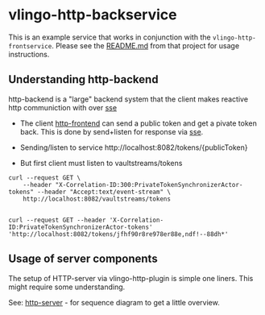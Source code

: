 # vlingo-http-backservice

This is an example service that works in conjunction with the `vlingo-http-frontservice`. Please see the [README.md](https://github.com/vlingo/vlingo-examples/tree/master/vlingo-http-frontservice) from that project for usage instructions.

## Understanding http-backend 

http-backend is a "large" backend system that the client makes reactive http communiction with over [sse](https://en.wikipedia.org/wiki/Server-sent_events) 

* The client [http-frontend](https://github.com/vlingo/vlingo-examples/tree/master/vlingo-http-frontservice) 
can send a public token and get a pivate token back.
This is done by send+listen for response via [sse](https://en.wikipedia.org/wiki/Server-sent_events). 

* Sending/listen to service http://localhost:8082/tokens/{publicToken}

* But first client must listen to vaultstreams/tokens
 
```
curl --request GET \
    --header "X-Correlation-ID:300:PrivateTokenSynchronizerActor-tokens" --header "Accept:text/event-stream" \
    http://localhost:8082/vaultstreams/tokens


curl --request GET --header 'X-Correlation-ID:PrivateTokenSynchronizerActor-tokens' 'http://localhost:8082/tokens/jfhf90r8re978er88e,ndf!--88dh*'

```
## Usage of server components

The setup of HTTP-server via vlingo-http-plugin is simple one liners. This might require some understanding.

See: [http-server](docs/http-backend.pdf) - for sequence diagram to get a little overview. 